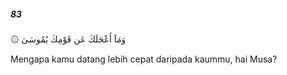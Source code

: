 ##### 83

<span class="ayah">۞ وَمَآ أَعْجَلَكَ عَن قَوْمِكَ يَٰمُوسَىٰ</span>

<span class="ayah_translation">Mengapa kamu datang lebih cepat daripada kaummu, hai Musa?</span>
